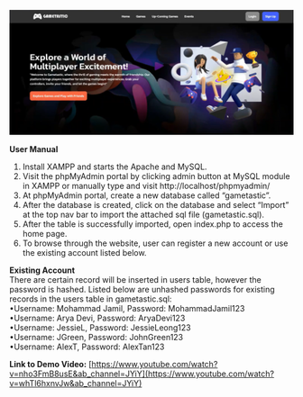 ![Demo Screenshot](./img/Gametastic.png)

**User Manual**  
1. Install XAMPP and starts the Apache and MySQL.
2. Visit the phpMyAdmin portal by clicking admin button at MySQL module in XAMPP or manually type and visit http://localhost/phpmyadmin/
3. At phpMyAdmin portal, create a new database called “gametastic”.
4. After the database is created, click on the database and select “Import” at the top nav bar to import the attached sql file (gametastic.sql).
5. After the table is successfully imported, open index.php to access the home page.
6. To browse through the website, user can register a new account or use the existing account listed below.

**Existing Account**  
There are certain record will be inserted in users table, however the password is hashed. Listed below are unhashed passwords for existing records in the users table in gametastic.sql:  
•Username: Mohammad Jamil, Password: MohammadJamil123  
•Username: Arya Devi, Password: AryaDevi123  
•Username: JessieL, Password: JessieLeong123  
•Username: JGreen, Password: JohnGreen123  
•Username: AlexT, Password: AlexTan123  

**Link to Demo Video:**
[https://www.youtube.com/watch?v=nho3FmB8usE&ab_channel=JYiY](https://www.youtube.com/watch?v=whTl6hxnvJw&ab_channel=JYiY)
